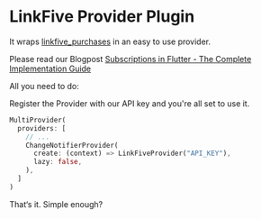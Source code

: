 # LinkFive Provider Plugin

It wraps [linkfive_purchases](https://pub.dev/packages/linkfive_purchases) in an easy to use provider.

Please read our Blogpost [Subscriptions in Flutter - The Complete Implementation Guide](https://www.linkfive.io/flutter-blog/subscriptions-in-flutter-the-complete-implementation-guide)

All you need to do:

Register the Provider with our API key and you're all set to use it. 
```dart
MultiProvider(
  providers: [
    // ...
    ChangeNotifierProvider(
      create: (context) => LinkFiveProvider("API_KEY"),
      lazy: false,
    ),
  ]
)
```

That‘s it. Simple enough?
